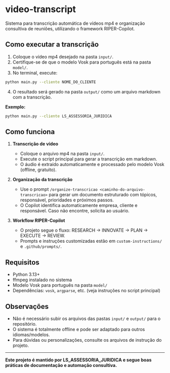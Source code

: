 # video-transcript

Sistema para transcrição automática de vídeos mp4 e organização consultiva de reuniões, utilizando o framework RIPER-Copilot.

## Como executar a transcrição

1. Coloque o vídeo mp4 desejado na pasta `input/`.
2. Certifique-se de que o modelo Vosk para português está na pasta `model/`.
3. No terminal, execute:

```bash
python main.py --cliente NOME_DO_CLIENTE
```

4. O resultado será gerado na pasta `output/` como um arquivo markdown com a transcrição.

**Exemplo:**
```bash
python main.py --cliente LS_ASSESSORIA_JURIDICA
```

## Como funciona

1. **Transcrição de vídeo**
   - Coloque o arquivo mp4 na pasta `input/`.
   - Execute o script principal para gerar a transcrição em markdown.
   - O áudio é extraído automaticamente e processado pelo modelo Vosk (offline, gratuito).

2. **Organização da transcrição**
   - Use o prompt `/organize-transcricao <caminho-do-arquivo-transcricao>` para gerar um documento estruturado com tópicos, responsável, prioridades e próximos passos.
   - O Copilot identifica automaticamente empresa, cliente e responsável. Caso não encontre, solicita ao usuário.

3. **Workflow RIPER-Copilot**
   - O projeto segue o fluxo: RESEARCH → INNOVATE → PLAN → EXECUTE → REVIEW.
   - Prompts e instruções customizadas estão em `custom-instructions/` e `.github/prompts/`.

## Requisitos
- Python 3.13+
- ffmpeg instalado no sistema
- Modelo Vosk para português na pasta `model/`
- Dependências: `vosk`, `argparse`, etc. (veja instruções no script principal)

## Observações
- Não é necessário subir os arquivos das pastas `input/` e `output/` para o repositório.
- O sistema é totalmente offline e pode ser adaptado para outros idiomas/modelos.
- Para dúvidas ou personalizações, consulte os arquivos de instrução do projeto.

---

**Este projeto é mantido por LS_ASSESSORIA_JURIDICA e segue boas práticas de documentação e automação consultiva.**
